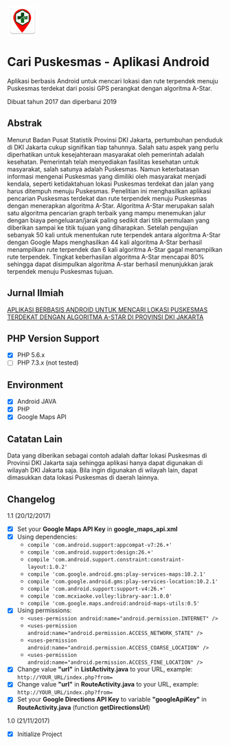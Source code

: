 ![Cari Puskesmas](https://github.com/vickzkater/android-cari-puskesmas-a-star-algorithm/raw/master/CariPuskesmas/app/src/main/res/mipmap-hdpi/ic_launcher.png)

# Cari Puskesmas - Aplikasi Android
Aplikasi berbasis Android untuk mencari lokasi dan rute terpendek menuju Puskesmas terdekat dari posisi GPS perangkat dengan algoritma A-Star.

Dibuat tahun 2017 dan diperbarui 2019

## Abstrak
Menurut Badan Pusat Statistik Provinsi DKI Jakarta, pertumbuhan penduduk di DKI Jakarta cukup signifikan tiap tahunnya. Salah satu aspek yang perlu diperhatikan untuk kesejahteraan masyarakat oleh pemerintah adalah kesehatan. Pemerintah telah menyediakan fasilitas kesehatan untuk masyarakat, salah satunya adalah Puskesmas. Namun keterbatasan informasi mengenai Puskesmas yang dimiliki oleh masyarakat menjadi kendala, seperti ketidaktahuan lokasi Puskesmas terdekat dan jalan yang harus ditempuh menuju Puskesmas. Penelitian ini menghasilkan aplikasi pencarian Puskesmas terdekat dan rute terpendek menuju Puskesmas dengan menerapkan algoritma A-Star. Algoritma A-Star merupakan salah satu algoritma pencarian graph terbaik yang mampu menemukan jalur dengan biaya pengeluaran/jarak paling sedikit dari titik permulaan yang diberikan sampai ke titik tujuan yang diharapkan. Setelah pengujian sebanyak 50 kali untuk menentukan rute terpendek antara algoritma A-Star dengan Google Maps menghasilkan 44 kali algoritma A-Star berhasil menampilkan rute terpendek dan 6 kali algoritma A-Star gagal menampilkan rute terpendek. Tingkat keberhasilan algoritma A-Star mencapai 80% sehingga dapat disimpulkan algoritma A-star berhasil menunjukkan jarak terpendek menuju Puskesmas tujuan.

## Jurnal Ilmiah
[APLIKASI BERBASIS ANDROID UNTUK MENCARI LOKASI PUSKESMAS TERDEKAT DENGAN ALGORITMA A-STAR DI PROVINSI DKI JAKARTA](https://jurnal.umj.ac.id/index.php/just-it/article/view/2572)

## PHP Version Support

- [x] PHP 5.6.x
- [ ] PHP 7.3.x (not tested)

## Environment

- [x] Android JAVA
- [x] PHP
- [x] Google Maps API

## Catatan Lain
Data yang diberikan sebagai contoh adalah daftar lokasi Puskesmas di Provinsi DKI Jakarta saja sehingga aplikasi hanya dapat digunakan di wilayah DKI Jakarta saja. Bila ingin digunakan di wilayah lain, dapat dimasukkan data lokasi Puskesmas di daerah lainnya.

## Changelog

1.1 (20/12/2017)
- [x] Set your **Google Maps API Key** in **google_maps_api.xml**
- [x] Using dependencies:
    *  `compile 'com.android.support:appcompat-v7:26.+'`
    *  `compile 'com.android.support:design:26.+'`
    *  `compile 'com.android.support.constraint:constraint-layout:1.0.2'`
    *  `compile 'com.google.android.gms:play-services-maps:10.2.1'`
    *  `compile 'com.google.android.gms:play-services-location:10.2.1'`
    *  `compile 'com.android.support:support-v4:26.+'`
    *  `compile 'com.mcxiaoke.volley:library-aar:1.0.0'`
    *  `compile 'com.google.maps.android:android-maps-utils:0.5'`
- [x] Using permissions:
    *  `<uses-permission android:name="android.permission.INTERNET" />`
    *  `<uses-permission android:name="android.permission.ACCESS_NETWORK_STATE" />`
    *  `<uses-permission android:name="android.permission.ACCESS_COARSE_LOCATION" />`
    *  `<uses-permission android:name="android.permission.ACCESS_FINE_LOCATION" />`
- [x] Change value **"url"** in **ListActivity.java** to your URL, example: `http://YOUR_URL/index.php?from=`
- [x] Change value **"url"** in **RouteActivity.java** to your URL, example: `http://YOUR_URL/index.php?from=`
- [x] Set your **Google Directions API Key** to variable **"googleApiKey"** in **RouteActivity.java** (function **getDirectionsUrl**)

1.0 (21/11/2017)
- [x] Initialize Project
